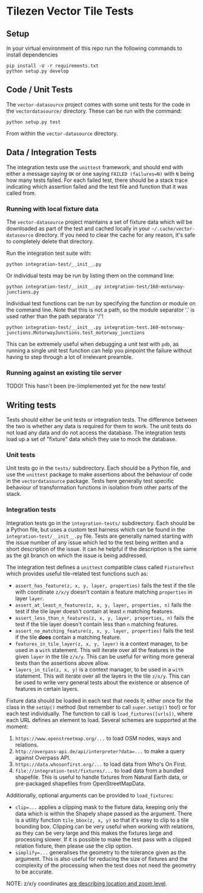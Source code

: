# Tilezen Vector Tile Tests

## Setup

In your virtual environment of this repo run the following commands to install dependencies

```
pip install -U -r requirements.txt
python setup.py develop
```

## Code / Unit Tests

The `vector-datasource` project comes with some unit tests for the code in the `vectordatasource/` directory. These can be run with the command:

```
python setup.py test
```

From within the `vector-datasource` directory.

## Data / Integration Tests

The integration tests use the `unittest` framework, and should end with either a message saying `OK` or one saying `FAILED (failures=N)` with `N` being how many tests failed. For each failed test, there should be a stack trace indicating which assertion failed and the test file and function that it was called from.

### Running with local fixture data

The `vector-datasource` project maintains a set of fixture data which will be downloaded as part of the test and cached locally in your `~/.cache/vector-datasource` directory. If you need to clear the cache for any reason, it's safe to completely delete that directory.

Run the integration test suite with:

```
python integration-test/__init__.py
```

Or individual tests may be run by listing them on the command line:

```
python integration-test/__init__.py integration-test/160-motorway-junctions.py
```

Individual test functions can be run by specifying the function or module on the command line. Note that this is not a path, so the module separator '.' is used rather than the path separator '/'!

```
python integration-test/__init__.py integration-test.160-motorway-junctions.MotorwayJunctions.test_motorway_junctions
```

This can be extremely useful when debugging a unit test with `pdb`, as running a single unit test function can help you pinpoint the failure without having to step through a lot of irrelevant preamble.

### Running against an existing tile server

TODO! This hasn't been (re-)implemented yet for the new tests!

## Writing tests

Tests should either be unit tests or integration tests. The difference between the two is whether any data is required for them to work. The unit tests do not load any data and do not access the database. The integration tests load up a set of "fixture" data which they use to mock the database.

### Unit tests

Unit tests go in the `tests/` subdirectory. Each should be a Python file, and use the `unittest` package to make assertions about the behaviour of code in the `vectordatasource` package. Tests here generally test specific behaviour of transformation functions in isolation from other parts of the stack.

### Integration tests

Integration tests go in the `integration-tests/` subdirectory. Each should be a Python file, but uses a custom test harness which can be found in the `integration-test/__init__.py` file. Tests are generally named starting with the issue number of any issue which led to the test being written and a short description of the issue. It can he helpful if the description is the same as the git branch on which the issue is being addressed.

The integration test defines a `unittest` compatible class called `FixtureTest` which provides useful tile-related test functions such as:

* `assert_has_feature(z, x, y, layer, properties)` fails the test if the tile with coordinate `z/x/y` doesn't contain a feature matching `properties` in layer `layer`.
* `assert_at_least_n_features(z, x, y, layer, properties, n)` fails the test if the tile layer doesn't contain at least `n` matching features.
* `assert_less_than_n_features(z, x, y, layer, properties, n)` fails the test if the tile layer doesn't contain less than `n` matching features.
* `assert_no_matching_feature(z, x, y, layer, properties)` fails the test if the tile **does** contain a matching feature.
* `features_in_tile_layer(z, x, y, layer)` is a context manager, to be used in a `with` statement. This will iterate over all the features in the given `layer` in the tile `z/x/y`. This can be useful for writing more general tests than the assertions above allow.
* `layers_in_tile(z, x, y)` is a context manager, to be used in a `with` statement. This will iterate over all the layers in the tile `z/x/y`. This can be used to write very general tests about the existence or absence of features in certain layers.

Fixture data should be loaded in each test that needs it; either once for the class in the `setUp()` method (but remember to call `super.setUp()` too!) or for each test individually. The function to call is `load_fixtures([urls])`, where each URL defines an element to load. Several schemes are supported at the moment:

1. `https://www.openstreetmap.org/...` to load OSM nodes, ways and relations.
2. `http://overpass-api.de/api/interpreter?data=...` to make a query against Overpass API.
3. `https://data.whosonfirst.org/...` to load data from Who's On First.
4. `file://integration-test/fixtures/...` to load data from a bundled shapefile. This is useful to handle fixtures from Natural Earth data, or pre-packaged shapefiles from OpenStreetMapData.

Additionally, optional arguments can be provided to `load_fixtures`:

* `clip=...` applies a clipping mask to the fixture data, keeping only the data which is within the Shapely shape passed as the argument. There is a utility function `tile_bbox(z, x, y)` so that it's easy to clip to a tile bounding box. Clipping can be very useful when working with relations, as they can be very large and this makes the fixtures large and processing slower. If it is possible to make the test pass with a clipped relation fixture, then please use the clip option.
* `simplify=...` generalises the geometry to the tolerance given as the argument. This is also useful for reducing the size of fixtures and the complexity of the processing when the test does not need the geometry to be accurate.

NOTE: z/x/y coordinates [are describing location and zoom level](https://mapzen.com/documentation/vector-tiles/use-service/#specify-z-x-and-y-tile-coordinates).
